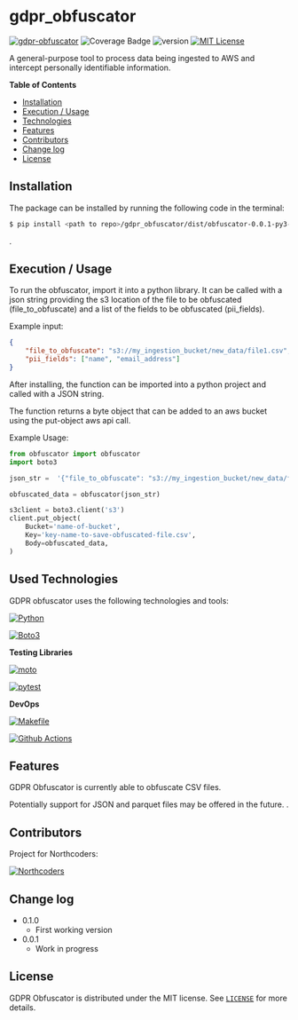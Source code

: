 # gdpr_obfuscator

[![gdpr-obfuscator](https://github.com/Pringading/gdpr_obfuscator/actions/workflows/checks.yml/badge.svg)](https://github.com/Pringading/gdpr_obfuscator/actions/workflows/checks.yml)
![Coverage Badge](https://img.shields.io/badge/coverage-99%25-forestgreen)
![version](https://img.shields.io/badge/version-0.0.1-blue)
[![MIT License](https://img.shields.io/badge/License-MIT-green.svg)](https://choosealicense.com/licenses/mit/)

A general-purpose tool to process data being ingested to AWS and intercept personally identifiable information.

**Table of Contents**

- [Installation](#installation)
- [Execution / Usage](#execution--usage)
- [Technologies](#technologies)
- [Features](#features)
- [Contributors](#contributors)
- [Change log](#change-log)
- [License](#license)


## Installation
The package can be installed by running the following code in the terminal:

```bash
$ pip install <path to repo>/gdpr_obfuscator/dist/obfuscator-0.0.1-py3-none-any.whl
```
.

## Execution / Usage

To run the obfuscator, import it into a python library. It can be called with a json string providing the s3 location of the file to be obfuscated (file_to_obfuscate) and a list of the fields to be obfuscated (pii_fields).

Example input:
```json
{
    "file_to_obfuscate": "s3://my_ingestion_bucket/new_data/file1.csv",
    "pii_fields": ["name", "email_address"]
}
```

After installing, the function can be imported into a python project and called with a JSON string.

The function returns a byte object that can be added to an aws bucket using the put-object aws api call.

Example Usage:
```py
from obfuscator import obfuscator
import boto3

json_str =  '{"file_to_obfuscate": "s3://my_ingestion_bucket/new_data/file1.csv", "pii_fields": ["name", "email_address"]}'

obfuscated_data = obfuscator(json_str)

s3client = boto3.client('s3')
client.put_object(
    Bucket='name-of-bucket',
    Key='key-name-to-save-obfuscated-file.csv',
    Body=obfuscated_data,
)
```


## Used Technologies

GDPR obfuscator uses the following technologies and tools:

[![Python](https://img.shields.io/badge/python-3670A0?style=for-the-badge&logo=python&logoColor=ffdd54)](https://www.python.org/)

[![Boto3](https://img.shields.io/badge/boto3-yellow?style=for-the-badge)](https://boto3.amazonaws.com/v1/documentation/api/latest/guide/quickstart.html)


**Testing Libraries**

[![moto](https://img.shields.io/badge/moto-red?style=for-the-badge)](http://docs.getmoto.org/en/latest/index.html)

[![pytest](https://img.shields.io/badge/pytest-%230A9EDC?style=for-the-badge&logo=pytest&logoColor=white)](https://docs.pytest.org/en/stable/)

**DevOps**

[![Makefile](https://img.shields.io/badge/makefile-orange?style=for-the-badge)](https://img.shields.io/badge/makefile-orange?style=for-the-badge)

[![Github Actions](https://img.shields.io/badge/githubactions-%232088FF?style=for-the-badge&logo=githubactions&logoColor=white)](https://docs.github.com/en/actions)


## Features

GDPR Obfuscator is currently able to obfuscate CSV files.

Potentially support for JSON and parquet files may be offered in the future.
.

## Contributors

Project for Northcoders:

[![Northcoders](https://www.northcodersgroup.com/include/images/logo.svg)](https://northcoders.com/)

## Change log

- 0.1.0
    - First working version
- 0.0.1
    - Work in progress

## License

GDPR Obfuscator is distributed under the MIT license. See [`LICENSE`](LICENSE) for more details.

